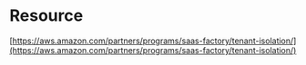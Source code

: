 # Resource

[https://aws.amazon.com/partners/programs/saas-factory/tenant-isolation/](https://aws.amazon.com/partners/programs/saas-factory/tenant-isolation/)